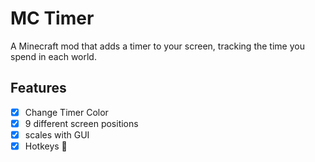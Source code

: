# MC Timer

A Minecraft mod that adds a timer to your screen, tracking the time you spend in each world.

## Features

- [x] Change Timer Color
- [x] 9 different screen positions
- [x] scales with GUI
- [x] Hotkeys 🎉

